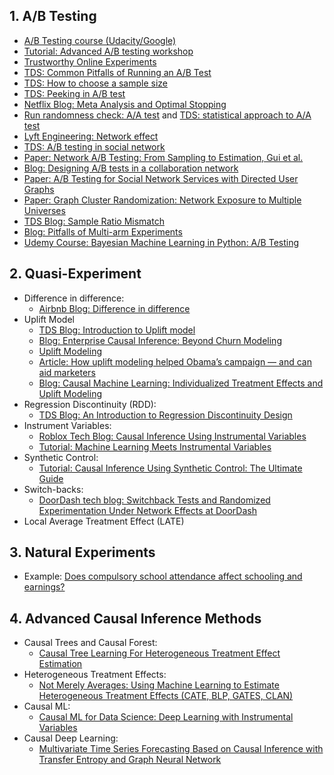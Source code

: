 ## 1. A/B Testing

* [A/B Testing course (Udacity/Google)](https://www.udacity.com/course/ab-testing--ud257)
* [Tutorial: Advanced A/B testing workshop](https://eleafeit.github.io/ab_test/)
* [Trustworthy Online Experiments](https://www.amazon.com/Trustworthy-Online-Controlled-Experiments-Practical-ebook/dp/B0845Y3DJV)
* [TDS: Common Pitfalls of Running an A/B Test](https://towardsdatascience.com/online-controlled-experiment-8-common-pitfalls-and-solutions-ea4488e5a82e)
* [TDS: How to choose a sample size](https://towardsdatascience.com/how-is-sample-size-related-to-standard-error-power-confidence-level-and-effect-size-c8ee8d904d9c)
* [TDS: Peeking in A/B test](https://towardsdatascience.com/unlocking-peeking-in-ab-tests-7847b9c2f6bb)
* [Netflix Blog: Meta Analysis and Optimal Stopping](https://netflixtechblog.com/improving-experimentation-efficiency-at-netflix-with-meta-analysis-and-optimal-stopping-d8ec290ae5be)
* [Run randomness check: A/A test](https://vwo.com/blog/aa-test-before-ab-testing/) and [TDS: statistical approach to A/A test](https://towardsdatascience.com/an-a-b-test-loses-its-luster-if-a-a-tests-fail-2dd11fa6d241)
* [Lyft Engineering: Network effect](https://eng.lyft.com/experimentation-in-a-ridesharing-marketplace-b39db027a66e)
* [TDS: A/B testing in social network](https://towardsdatascience.com/ab-testing-challenges-in-social-networks-e67611c92916)
* [Paper: Network A/B Testing: From Sampling to Estimation, Gui et al.](https://hanj.cs.illinois.edu/pdf/www15_hgui.pdf)
* [Blog: Designing A/B tests in a collaboration network](https://www.unofficialgoogledatascience.com/2018/01/designing-ab-tests-in-collaboration.html)
* [Paper: A/B Testing for Social Network Services with Directed User Graphs](http://www.tkl.iis.u-tokyo.ac.jp/~kenn-chen/files/AB%20Testing%20for%20Social%20Network%20Services%20with%20Directed%20User%20Graphs.pdf)
* [Paper: Graph Cluster Randomization: Network Exposure to Multiple Universes](http://chbrown.github.io/kdd-2013-usb/kdd/p329.pdf)
* [TDS Blog: Sample Ratio Mismatch](https://towardsdatascience.com/the-essential-guide-to-sample-ratio-mismatch-for-your-a-b-tests-96a4db81d7a4)
* [Blog: Pitfalls of Multi-arm Experiments](https://blog.statsig.com/pitfalls-of-multi-arm-experiments-445c81ae75d)
* [Udemy Course: 
Bayesian Machine Learning in Python: A/B Testing](https://aetna-abc.udemy.com/course/bayesian-machine-learning-in-python-ab-testing/learn/lecture/21793938?start=15#overview)

## 2. Quasi-Experiment

* Difference in difference:
  * [Airbnb Blog: Difference in difference](https://medium.com/airbnb-engineering/experimentation-measurement-for-search-engine-optimization-b64136629760)
* Uplift Model
  * [TDS Blog: Introduction to Uplift model](https://towardsdatascience.com/a-quick-uplift-modeling-introduction-6e14de32bfe0)
  * [Blog: Enterprise Causal Inference: Beyond Churn Modeling](https://medium.com/data-from-the-trenches/enterprise-causal-inference-beyond-churn-modeling-78a13a431501)
  * [Uplift Modeling](https://towardsdatascience.com/uplift-modeling-e38f96b1ef60)
  * [Article: How uplift modeling helped Obama’s campaign — and can aid marketers](https://www.predictiveanalyticsworld.com/machinelearningtimes/how-uplift-modeling-helped-obamas-campaign-and-can-aid-marketers/2613/)
  * [Blog: Causal Machine Learning: Individualized Treatment Effects and Uplift Modeling](https://johaupt.github.io/causal%20machine%20learning/Uplift_ITE_summary) 
* Regression Discontinuity (RDD):
  * [TDS Blog: An Introduction to Regression Discontinuity Design](https://towardsdatascience.com/an-introduction-to-regression-discontinuity-design-f55075079def) 
* Instrument Variables:
  * [Roblox Tech Blog: Causal Inference Using Instrumental Variables](https://robloxtechblog.com/causal-inference-using-instrumental-variables-580272d9ddbd)
  * [Tutorial: Machine Learning Meets Instrumental Variables](https://medium.com/teconomics-blog/machine-learning-meets-instrumental-variables-c8eecf5cec95) 
* Synthetic Control:
  * [Tutorial: Causal Inference Using Synthetic Control: The Ultimate Guide](https://towardsdatascience.com/causal-inference-using-synthetic-control-the-ultimate-guide-a622ad5cf827) 
* Switch-backs:
  * [DoorDash tech blog: Switchback Tests and Randomized Experimentation Under Network Effects at DoorDash](https://medium.com/@DoorDash/switchback-tests-and-randomized-experimentation-under-network-effects-at-doordash-f1d938ab7c2a) 
* Local Average Treatment Effect (LATE)

## 3. Natural Experiments

* Example: [Does compulsory school attendance affect schooling and earnings?](https://www.jstor.org/stable/2937954)

## 4. Advanced Causal Inference Methods

* Causal Trees and Causal Forest:
  * [Causal Tree Learning For Heterogeneous Treatment Effect Estimation](https://www.causalflows.com/causal-tree-learning/)
* Heterogeneous Treatment Effects:
  * [Not Merely Averages: Using Machine Learning to Estimate Heterogeneous Treatment Effects (CATE, BLP, GATES, CLAN)](https://towardsdatascience.com/not-merely-averages-using-machine-learning-to-estimate-heterogeneous-treatment-effects-573bf7376a73)
* Causal ML:
  * [Causal ML for Data Science: Deep Learning with Instrumental Variables](https://towardsdatascience.com/causal-ml-for-data-science-deep-learning-with-instrumental-variables-96e5b7cc0482)
* Causal Deep Learning:
  * [Multivariate Time Series Forecasting Based on Causal Inference with Transfer Entropy and Graph Neural Network](https://www.researchgate.net/publication/341148262_Multivariate_Time_Series_Forecasting_Based_on_Causal_Inference_with_Transfer_Entropy_and_Graph_Neural_Network)
